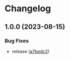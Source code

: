 # Changelog

## 1.0.0 (2023-08-15)


### Bug Fixes

* release ([a7bedc2](https://github.com/zerocity/zerohaven/commit/a7bedc24947a89cc3f0c3d8d35d3b4d96658a8ae))
